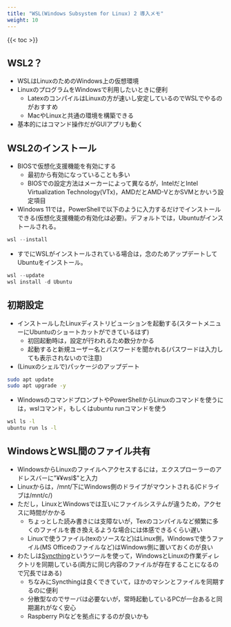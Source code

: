 ```yaml
---
title: "WSL(Windows Subsystem for Linux) 2 導入メモ"
weight: 10
---
```



{{< toc >}}

## WSL2？

- WSLはLinuxのためのWindows上の仮想環境
- LinuxのプログラムをWindowsで利用したいときに便利
  - LatexのコンパイルはLinuxの方が速いし安定しているのでWSLでやるのがおすすめ
  - MacやLinuxと共通の環境を構築できる
- 基本的にはコマンド操作だがGUIアプリも動く

## WSL2のインストール

- BIOSで仮想化支援機能を有効にする
  - 最初から有効になっていることも多い
  - BIOSでの設定方法はメーカーによって異なるが，IntelだとIntel Virtualization Technology(VTx)，AMDだとAMD-VとかSVMとかいう設定項目
- Windows 11では，PowerShellで以下のように入力するだけでインストールできる(仮想化支援機能の有効化は必要)。デフォルトでは，Ubuntuがインストールされる。

```powershell
wsl --install
```

- すでにWSLがインストールされている場合は，念のためアップデートしてUbuntuをインストール。

```powershell
wsl --update
wsl install -d Ubuntu
```

## 初期設定

- インストールしたLinuxディストリビューションを起動する(スタートメニューにUbuntuのショートカットができているはず)
  - 初回起動時は，設定が行われるため数分かかる
  - 起動すると新規ユーザー名とパスワードを聞かれる(パスワードは入力しても表示されないので注意)
- (Linuxのシェルで)パッケージのアップデート

```bash
sudo apt update
sudo apt upgrade -y
```

- WindowsのコマンドプロンプトやPowerShellからLinuxのコマンドを使うには，wslコマンド，もしくはubuntu runコマンドを使う

```bash
wsl ls -l
ubuntu run ls -l
```

## WindowsとWSL間のファイル共有

- WindowsからLinuxのファイルへアクセスするには，エクスプローラーのアドレスバーに"&#x00A5;&#x00A5;wsl$"と入力
- Linuxからは，/mnt/下にWindows側のドライブがマウントされる(Cドライブは/mnt/c/)
- ただし，LinuxとWindowsでは互いにファイルシステムが違うため，アクセスに時間がかかる
  - ちょっとした読み書きには支障ないが，Texのコンパイルなど頻繁に多くのファイルを書き換えるような場合には体感できるくらい遅い
  - Linuxで使うファイル(texのソースなど)はLinux側，Windowsで使うファイル(MS Officeのファイルなど)はWindows側に置いておくのが良い
- わたしは[Syncthing](https://syncthing.net/)というツールを使って，WindowsとLinuxの作業ディレクトリを同期している(両方に同じ内容のファイルが存在することになるので冗長ではある)
  - ちなみにSyncthingは良くできていて，ほかのマシンとファイルを同期するのに便利
  - 分散型なのでサーバは必要ないが，常時起動しているPCが一台あると同期漏れがなく安心
  - Raspberry Piなどを拠点にするのが良いかも